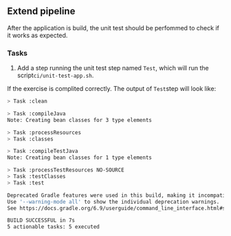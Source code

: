 ## Extend pipeline 
After the application is build, the unit test should be perfommed to check if it works as expected. 

### Tasks

1. Add a step running the unit test step named `Test`, which will run the script`ci/unit-test-app.sh`.


If the exercise is complited correctly. The output of `Test`step will look like: 

``` bash
> Task :clean

> Task :compileJava
Note: Creating bean classes for 3 type elements

> Task :processResources
> Task :classes

> Task :compileTestJava
Note: Creating bean classes for 1 type elements

> Task :processTestResources NO-SOURCE
> Task :testClasses
> Task :test

Deprecated Gradle features were used in this build, making it incompatible with Gradle 7.0.
Use '--warning-mode all' to show the individual deprecation warnings.
See https://docs.gradle.org/6.9/userguide/command_line_interface.html#sec:command_line_warnings

BUILD SUCCESSFUL in 7s
5 actionable tasks: 5 executed
```


